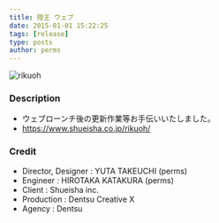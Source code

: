 ```yaml
---
title: 陸王 ウェブ
date: 2015-01-01 15:22:25
tags: [release]
type: posts
author: perms
---
```


![rikuoh](/img/works/rikuoh.png "rikuoh")

### Description
- ウェブローンチ後の更新作業等お手伝いいたしました。
- https://www.shueisha.co.jp/rikuoh/

### Credit
- Director, Designer : YUTA TAKEUCHI (perms)
- Engineer : HIROTAKA KATAKURA (perms)
- Client : Shueisha inc.
- Production : Dentsu Creative X
- Agency : Dentsu

<!-- ### Demo Movie
<iframe src="https://player.vimeo.com/video/83606253" width="720" height="405" frameborder="0" webkitallowfullscreen mozallowfullscreen allowfullscreen></iframe> -->
